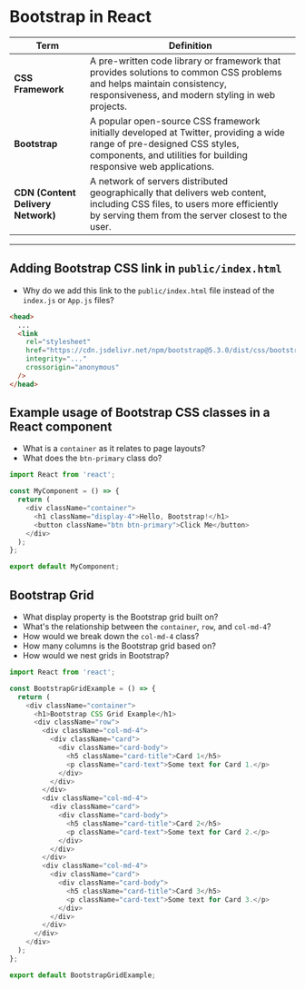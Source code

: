# Bootstrap in React

| Term | Definition |
| ---- | ---------- |
| __CSS Framework__ | A pre-written code library or framework that provides solutions to common CSS problems and helps maintain consistency, responsiveness, and modern styling in web projects. |
| __Bootstrap__ | A popular open-source CSS framework initially developed at Twitter, providing a wide range of pre-designed CSS styles, components, and utilities for building responsive web applications. |
| __CDN (Content Delivery Network)__ | A network of servers distributed geographically that delivers web content, including CSS files, to users more efficiently by serving them from the server closest to the user. |

---

## Adding Bootstrap CSS link in `public/index.html`

- Why do we add this link to the `public/index.html` file instead of the `index.js` or `App.js` files?

```html
<head>
  ...
  <link
    rel="stylesheet"
    href="https://cdn.jsdelivr.net/npm/bootstrap@5.3.0/dist/css/bootstrap.min.css"
    integrity="..."
    crossorigin="anonymous"
  />
</head>
```

## Example usage of Bootstrap CSS classes in a React component

- What is a `container` as it relates to page layouts?
- What does the `btn-primary` class do?

```js
import React from 'react';

const MyComponent = () => {
  return (
    <div className="container">
      <h1 className="display-4">Hello, Bootstrap!</h1>
      <button className="btn btn-primary">Click Me</button>
    </div>
  );
};

export default MyComponent;

```

## Bootstrap Grid

- What display property is the Bootstrap grid built on?
- What's the relationship between the `container`, `row`, and `col-md-4`?
- How would we break down the `col-md-4` class?
- How many columns is the Bootstrap grid based on?
- How would we nest grids in Bootstrap?

```js
import React from 'react';

const BootstrapGridExample = () => {
  return (
    <div className="container">
      <h1>Bootstrap CSS Grid Example</h1>
      <div className="row">
        <div className="col-md-4">
          <div className="card">
            <div className="card-body">
              <h5 className="card-title">Card 1</h5>
              <p className="card-text">Some text for Card 1.</p>
            </div>
          </div>
        </div>
        <div className="col-md-4">
          <div className="card">
            <div className="card-body">
              <h5 className="card-title">Card 2</h5>
              <p className="card-text">Some text for Card 2.</p>
            </div>
          </div>
        </div>
        <div className="col-md-4">
          <div className="card">
            <div className="card-body">
              <h5 className="card-title">Card 3</h5>
              <p className="card-text">Some text for Card 3.</p>
            </div>
          </div>
        </div>
      </div>
    </div>
  );
};

export default BootstrapGridExample;
```